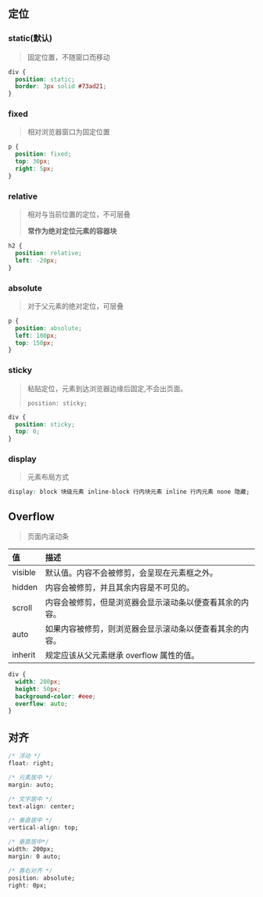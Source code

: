 <!--
title: 04-基础布局
sort:
-->

## 定位

### static(默认)

> 固定位置，不随窗口而移动

```css
div {
  position: static;
  border: 3px solid #73ad21;
}
```

### fixed

> 相对浏览器窗口为固定位置

```css
p {
  position: fixed;
  top: 30px;
  right: 5px;
}
```

### relative

> 相对与当前位置的定位，不可层叠
>
> **常作为绝对定位元素的容器块**

```css
h2 {
  position: relative;
  left: -20px;
}
```

### absolute

> 对于父元素的绝对定位，可层叠

```css
p {
  position: absolute;
  left: 100px;
  top: 150px;
}
```

### sticky

> 粘贴定位，元素到达浏览器边缘后固定,不会出页面。
>
> `position: sticky;`

```css
div {
  position: sticky;
  top: 0;
}
```

### display

> 元素布局方式

```css
display: block 块级元素 inline-block 行内块元素 inline 行内元素 none 隐藏;
```

## Overflow

> 页面内滚动条

| 值      | 描述                                                     |
| :------ | :------------------------------------------------------- |
| visible | 默认值。内容不会被修剪，会呈现在元素框之外。             |
| hidden  | 内容会被修剪，并且其余内容是不可见的。                   |
| scroll  | 内容会被修剪，但是浏览器会显示滚动条以便查看其余的内容。 |
| auto    | 如果内容被修剪，则浏览器会显示滚动条以便查看其余的内容。 |
| inherit | 规定应该从父元素继承 overflow 属性的值。                 |

```css
div {
  width: 200px;
  height: 50px;
  background-color: #eee;
  overflow: auto;
}
```

## 对齐

```css
/* 浮动 */
float: right;

/* 元素居中 */
margin: auto;

/* 文字居中 */
text-align: center;

/* 垂直居中 */
vertical-align: top;

/* 垂直居中*/
width: 200px;
margin: 0 auto;

/* 靠右对齐 */
position: absolute;
right: 0px;
```
